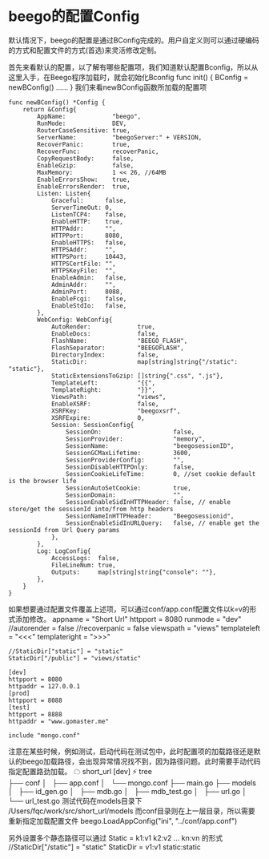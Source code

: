 # beego的配置Config
默认情况下，beego的配置是通过BConfig完成的。用户自定义则可以通过硬编码的方式和配置文件的方式(首选)来灵活修改定制。

首先来看默认的配置，以了解有哪些配置项，我们知道默认配置Bconfig，所以从这里入手，在Beego程序加载时，就会初始化Bconfig
	func init() {
		BConfig = newBConfig()
		......
	}
我们来看newBConfig函数所加载的配置项
	
	func newBConfig() *Config {
		return &Config{
			AppName:             "beego",
			RunMode:             DEV,
			RouterCaseSensitive: true,
			ServerName:          "beegoServer:" + VERSION,
			RecoverPanic:        true,
			RecoverFunc:         recoverPanic,
			CopyRequestBody:     false,
			EnableGzip:          false,
			MaxMemory:           1 << 26, //64MB
			EnableErrorsShow:    true,
			EnableErrorsRender:  true,
			Listen: Listen{
				Graceful:      false,
				ServerTimeOut: 0,
				ListenTCP4:    false,
				EnableHTTP:    true,
				HTTPAddr:      "",
				HTTPPort:      8080,
				EnableHTTPS:   false,
				HTTPSAddr:     "",
				HTTPSPort:     10443,
				HTTPSCertFile: "",
				HTTPSKeyFile:  "",
				EnableAdmin:   false,
				AdminAddr:     "",
				AdminPort:     8088,
				EnableFcgi:    false,
				EnableStdIo:   false,
			},
			WebConfig: WebConfig{
				AutoRender:             true,
				EnableDocs:             false,
				FlashName:              "BEEGO_FLASH",
				FlashSeparator:         "BEEGOFLASH",
				DirectoryIndex:         false,
				StaticDir:              map[string]string{"/static": "static"},
				StaticExtensionsToGzip: []string{".css", ".js"},
				TemplateLeft:           "{{",
				TemplateRight:          "}}",
				ViewsPath:              "views",
				EnableXSRF:             false,
				XSRFKey:                "beegoxsrf",
				XSRFExpire:             0,
				Session: SessionConfig{
					SessionOn:                    false,
					SessionProvider:              "memory",
					SessionName:                  "beegosessionID",
					SessionGCMaxLifetime:         3600,
					SessionProviderConfig:        "",
					SessionDisableHTTPOnly:       false,
					SessionCookieLifeTime:        0, //set cookie default is the browser life
					SessionAutoSetCookie:         true,
					SessionDomain:                "",
					SessionEnableSidInHTTPHeader: false, //	enable store/get the sessionId into/from http headers
					SessionNameInHTTPHeader:      "Beegosessionid",
					SessionEnableSidInURLQuery:   false, //	enable get the sessionId from Url Query params
				},
			},
			Log: LogConfig{
				AccessLogs:  false,
				FileLineNum: true,
				Outputs:     map[string]string{"console": ""},
			},
		}
	}
	
如果想要通过配置文件覆盖上述项，可以通过conf/app.conf配置文件以k=v的形式添加修改。
	appname = "Short Url"
	httpport = 8080
	runmode = "dev"
	//autorender = false
	//recoverpanic = false
	viewspath = "views"
	templateleft = "<<<"
	templateright = ">>>"
	
	//StaticDir["static"] = "static"
	StaticDir["/public"] = "views/static"
	
	[dev]
	httpport = 8080
	httpaddr = 127.0.0.1
	[prod]
	httpport = 8088
	[test]
	httpport = 8888
	httpaddr = "www.gomaster.me"
	
	include "mongo.conf"
	

注意在某些时候，例如测试，启动代码在测试包中，此时配置项的加载路径还是默认的beego加载路径，会出现异常情况找不到，因为路径问题。此时需要手动代码指定配置路劲加载。 
	☁  short_url [dev] ⚡ tree                                                                                                                                                            
	├── conf
	│   ├── app.conf
	│   └── mongo.conf
	├── main.go
	├── models
	│   ├── id_gen.go
	│   ├── mdb.go
	│   ├── mdb_test.go
	│   ├── url.go
	│   └── url_test.go
测试代码在models目录下
	/Users/fqc/work/src/short_url/models
而conf目录则在上一层目录，所以需要重新指定加载配置文件
		beego.LoadAppConfig("ini", "../conf/app.conf")

另外设置多个静态路径可以通过 Static = k1:v1 k2:v2 … kn:vn 的形式
	//StaticDir["/static"] = "static"
	StaticDir = v1:v1 static:static



